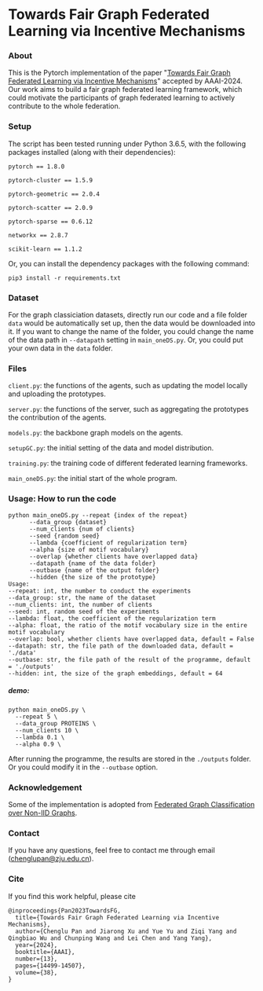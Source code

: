 # Towards Fair Graph Federated Learning via Incentive Mechanisms
### About
This is the Pytorch implementation of the paper "[Towards Fair Graph Federated Learning via Incentive Mechanisms](http://arxiv.org/abs/2312.13306)" accepted by AAAI-2024. Our work aims to build a fair graph federated learning framework, which could motivate the participants of graph federated learning to actively contribute to the whole federation.
### Setup
The script has been tested running under Python 3.6.5, with the following packages installed (along with their dependencies):


`pytorch == 1.8.0`

`pytorch-cluster == 1.5.9`

`pytorch-geometric == 2.0.4`

`pytorch-scatter == 2.0.9`

`pytorch-sparse == 0.6.12`

`networkx == 2.8.7`

`scikit-learn == 1.1.2`



Or, you can install the dependency packages with the following command:



```
pip3 install -r requirements.txt
```
### Dataset
For the graph classiciation datasets, directly run our code and a file folder `data` would be automatically set up, then the data would be downloaded into it. If you want to change the name of the folder, you could change the name of the data path in `--datapath` setting in `main_oneDS.py`. Or, you could put your own data in the `data` folder.

### Files
`client.py`: the functions of the agents, such as updating the model locally and uploading the prototypes.

`server.py`: the functions of the server, such as aggregating the prototypes the contribution of the agents.

`models.py`: the backbone graph models on the agents.

`setupGC.py`: the initial setting of the data and model distribution.

`training.py`: the training code of different federated learning frameworks.

`main_oneDS.py`: the initial start of the whole program.



### Usage: How to run the code
```
python main_oneDS.py --repeat {index of the repeat}
      --data_group {dataset}
      --num_clients {num of clients}
      --seed {random seed}
      --lambda {coefficient of regularization term}
      --alpha {size of motif vocabulary}
      --overlap {whether clients have overlapped data}
      --datapath {name of the data folder}
      --outbase {name of the output folder}
      --hidden {the size of the prototype}
Usage:
--repeat: int, the number to conduct the experiments
--data_group: str, the name of the dataset
--num_clients: int, the number of clients
--seed: int, random seed of the experiments
--lambda: float, the coefficient of the regularization term
--alpha: float, the ratio of the motif vocabulary size in the entire motif vocabulary
--overlap: bool, whether clients have overlapped data, default = False
--datapath: str, the file path of the downloaded data, default = './data'
--outbase: str, the file path of the result of the programme, default = './outputs'
--hidden: int, the size of the graph embeddings, default = 64
```
##### demo:
```
python main_oneDS.py \
  --repeat 5 \
  --data_group PROTEINS \
  --num_clients 10 \
  --lambda 0.1 \
  --alpha 0.9 \
```

After running the programme, the results are stored in the `./outputs` folder. Or you could modify it in the `--outbase` option.


### Acknowledgement
Some of the implementation is adopted from [Federated Graph Classification over Non-IID Graphs](https://github.com/Oxfordblue7/GCFL).

### Contact
If you have any questions, feel free to contact me through email (chenglupan@zju.edu.cn).

### Cite
If you find this work helpful, please cite
```
@inproceedings{Pan2023TowardsFG,
  title={Towards Fair Graph Federated Learning via Incentive Mechanisms},
  author={Chenglu Pan and Jiarong Xu and Yue Yu and Ziqi Yang and Qingbiao Wu and Chunping Wang and Lei Chen and Yang Yang},
  year={2024},
  booktitle={AAAI},
  number={13},
  pages={14499-14507},
  volume={38},
}
```
